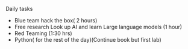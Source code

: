 Daily tasks 
- Blue team hack the box( 2 hours)
- Free research Look up AI and learn Large language models (1 hour)
- Red Teaming (1:30 hrs)
- Python( for the rest of the day)(Continue book but first lab)